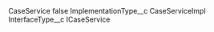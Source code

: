 <?xml version="1.0" encoding="UTF-8"?>
<CustomMetadata xmlns="http://soap.sforce.com/2006/04/metadata" xmlns:xsi="http://www.w3.org/2001/XMLSchema-instance" xmlns:xsd="http://www.w3.org/2001/XMLSchema">
    <label>CaseService</label>
    <protected>false</protected>
    <values>
        <field>ImplementationType__c</field>
        <value xsi:type="xsd:string">CaseServiceImpl</value>
    </values>
    <values>
        <field>InterfaceType__c</field>
        <value xsi:type="xsd:string">ICaseService</value>
    </values>
</CustomMetadata>
